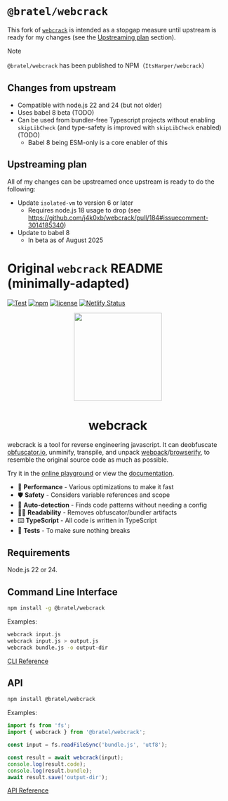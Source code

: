 # `@bratel/webcrack`

This fork of [`webcrack`](https://webcrack.netlify.app/docs/) is intended as a stopgap measure until upstream is ready for my changes (see the [Upstreaming plan](#upstreaming-plan) section).

> [!NOTE]
> `@bratel/webcrack` has been published to NPM（`ItsHarper/webcrack`）
## Changes from upstream

* Compatible with node.js 22 and 24 (but not older)
* Uses babel 8 beta (TODO)
* Can be used from bundler-free Typescript projects without enabling `skipLibCheck` (and type-safety is improved with `skipLibCheck` enabled) (TODO)
  * Babel 8 being ESM-only is a core enabler of this

## Upstreaming plan

All of my changes can be upstreamed once upstream is ready to do the following:

* Update `isolated-vm` to version 6 or later
  * Requires node.js 18 usage to drop (see https://github.com/j4k0xb/webcrack/pull/184#issuecomment-3014185340)
* Update to babel 8
  * In beta as of August 2025

# Original `webcrack` README (minimally-adapted)

[![Test](https://github.com/j4k0xb/webcrack/actions/workflows/ci.yml/badge.svg)](https://github.com/lsq/webcrack/actions/workflows/ci.yml)
[![npm](https://img.shields.io/npm/v/webcrack)](https://www.npmjs.com/package/webcrack)
[![license](https://img.shields.io/github/license/j4k0xb/webcrack)](https://github.com/lsq/webcrack/blob/master/LICENSE)
[![Netlify Status](https://api.netlify.com/api/v1/badges/ba64bf80-7053-4ed8-a282-d3762742c0dd/deploy-status)](https://app.netlify.com/sites/webcrack/deploys)

<p align="center">
  <img src="https://user-images.githubusercontent.com/55899582/231488871-e83fb827-1b25-4ec9-a326-b14244677e87.png" width="200">
</p>

<h1 align="center">webcrack</h1>

webcrack is a tool for reverse engineering javascript.
It can deobfuscate [obfuscator.io](https://github.com/javascript-obfuscator/javascript-obfuscator), unminify,
transpile, and unpack [webpack](https://webpack.js.org/)/[browserify](https://browserify.org/),
to resemble the original source code as much as possible.

Try it in the [online playground](https://webcrack.netlify.app/) or view the [documentation](https://webcrack.netlify.app/docs).

- 🚀 **Performance** - Various optimizations to make it fast
- 🛡️ **Safety** - Considers variable references and scope
- 🔬 **Auto-detection** - Finds code patterns without needing a config
- ✍🏻 **Readability** - Removes obfuscator/bundler artifacts
- ⌨️ **TypeScript** - All code is written in TypeScript
- 🧪 **Tests** - To make sure nothing breaks

## Requirements

Node.js 22 or 24.

## Command Line Interface

```bash
npm install -g @bratel/webcrack
```

Examples:

```bash
webcrack input.js
webcrack input.js > output.js
webcrack bundle.js -o output-dir
```

[CLI Reference](https://webcrack.netlify.app/docs/guide/cli.html)

## API

```bash
npm install @bratel/webcrack
```

Examples:

```js
import fs from 'fs';
import { webcrack } from '@bratel/webcrack';

const input = fs.readFileSync('bundle.js', 'utf8');

const result = await webcrack(input);
console.log(result.code);
console.log(result.bundle);
await result.save('output-dir');
```

[API Reference](https://webcrack.netlify.app/docs/guide/api.html)
